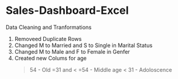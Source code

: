 # Sales-Dashboard-Excel

Data Cleaning and Tranformations
1. Removeed Duplicate Rows
2. Changed M to Married and S to Single in Marital Status
3. Changed M to Male and F to Female in Genfer
4. Created new Colums for age 
     > 54 - Old
     > =31 and < =54 - Middle age
     < 31 - Adoloscence
